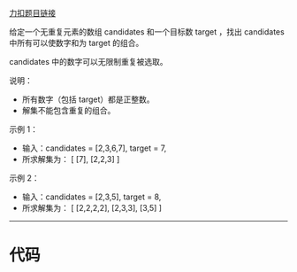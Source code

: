 [力扣题目链接](https://leetcode.cn/problems/combination-sum/)

给定一个无重复元素的数组 candidates 和一个目标数 target ，找出 candidates 中所有可以使数字和为 target 的组合。

candidates 中的数字可以无限制重复被选取。

说明：

-   所有数字（包括 target）都是正整数。
-   解集不能包含重复的组合。

示例 1：

-   输入：candidates = [2,3,6,7], target = 7,
-   所求解集为： [ [7], [2,2,3] ]

示例 2：

-   输入：candidates = [2,3,5], target = 8,
-   所求解集为： [ [2,2,2,2], [2,3,3], [3,5] ]
---

# 代码

```python

```